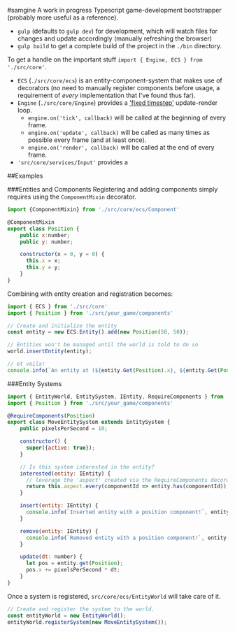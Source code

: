 #samgine
A work in progress Typescript game-development bootstrapper (probably more useful as a reference).

- `gulp` (defaults to `gulp dev`) for development, which will watch files for changes and update accordingly (manually refreshing the browser)
- `gulp build` to get a complete build of the project in the `./bin` directory.

To get a handle on the important stuff `import { Engine, ECS } from './src/core'`.
- `ECS` (`./src/core/ecs`) is an entity-component-system that makes use of decorators (no need to manually register components before usage, a requirement of _every_ implementation that I've found thus far).
- `Engine` (`./src/core/Engine`) provides a ['fixed timestep'](http://gafferongames.com/game-physics/fix-your-timestep/) update-render loop.
  - `engine.on('tick', callback)` will be called at the beginning of every frame.
  - `engine.on('update', callback)` will be called as many times as possible every frame (and at least once).
  - `engine.on('render', callback)` will be called at the end of every frame.
- `'src/core/services/Input'` provides a

##Examples

###Entities and Components
Registering and adding components simply requires using the `ComponentMixin` decorator.

```js
import {ComponentMixin} from './src/core/ecs/Component'

@ComponentMixin
export class Position {
    public x:number;
    public y: number;

    constructor(x = 0, y = 0) {
      this.x = x;
      this.y = y;
    }
}
```
Combining with entity creation and registration becomes:
```js
import { ECS } from './src/core'
import { Position } from './src/your_game/components'

// Create and initialize the entity
const entity = new ECS.Entity().add(new Position(50, 50));

// Entities won't be managed until the world is told to do so
world.insertEntity(entity);

// et voila!
console.info(`An entity at (${entity.Get(Position).x}, ${entity.Get(Position).y})`);
```

###Entity Systems
```js
import { EntityWorld, EntitySystem, IEntity, RequireComponents } from './src/core/ecs'
import { Position } from './src/your_game/components'

@RequireComponents(Position)
export class MoveEntitySystem extends EntitySystem {
    public pixelsPerSecond = 10;

    constructor() {
      super({active: true});
    }

    // Is this system interested in the entity?
    interested(entity: IEntity) {
      // leverage the 'aspect' created via the RequireComponents decorator
      return this.aspect.every(componentId => entity.has(componentId));
    }

    insert(entity: IEntity) {
      console.info(`Inserted entity with a position component!`, entity.get(Position));
    }

    remove(entity: IEntity) {
      console.info(`Removed entity with a position component!`, entity.get(Position));
    }

    update(dt: number) {
      let pos = entity.get(Position);
      pos.x += pixelsPerSecond * dt;
    }
}
```
Once a system is registered, `src/core/ecs/EntityWorld` will take care of it.
```js
// Create and register the system to the world.
const entityWorld = new EntityWorld();
entityWorld.registerSystem(new MoveEntitySystem());
```
